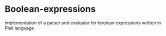 # Boolean-expressions
Implementation of a parser and evaluator for boolean expressions written in Plait language

